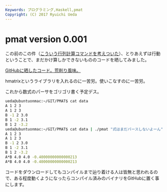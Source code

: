```yaml
---
Keywords: プログラミング,Haskell,pmat
Copyright: (C) 2017 Ryuichi Ueda
---
```


# pmat version 0.001
この前のこの件（<a href="/?post=00674" title="こういう行列計算コマンドを考えついた">こういう行列計算コマンドを考えついた</a>）、とりあえずは行動ということで、まだかけ算しかできないもののコードを晒してみました。

<a target="_blank" href="https://github.com/ryuichiueda/PMAT/blob/a56e77cf8416da50b0f75a9bfddcfe1e48989c1d/pmat.hs" title="pmat.hs">GitHubに晒したコード。荒削り風味。</a>

hmatrixというライブラリを入れるのに一苦労。使いこなすのに一苦労。

これから数式のパーサをゴリゴリ書く予定デス。

```bash
ueda@ubuntuonmac:~/GIT/PMAT$ cat data
A 1 2 3
A 1 2 3
B -1 2 3.0
B 1 -2 3.1
B 1 2 -3.2
ueda@ubuntuonmac:~/GIT/PMAT$ cat data | ./pmat "式はまだパースしないよーん"
A 1 2 3
A 1 2 3
B -1 2 3.0
B 1 -2 3.1
B 1 2 -3.2
A*B 4.0 4.0 -0.40000000000000213
A*B 4.0 4.0 -0.40000000000000213
```

コードをダウンロードしてもコンパイルまで辿り着ける人は皆無と思われるので、ある程度動くようになったらコンパイル済みのバイナリをGitHubに置く事にします。
